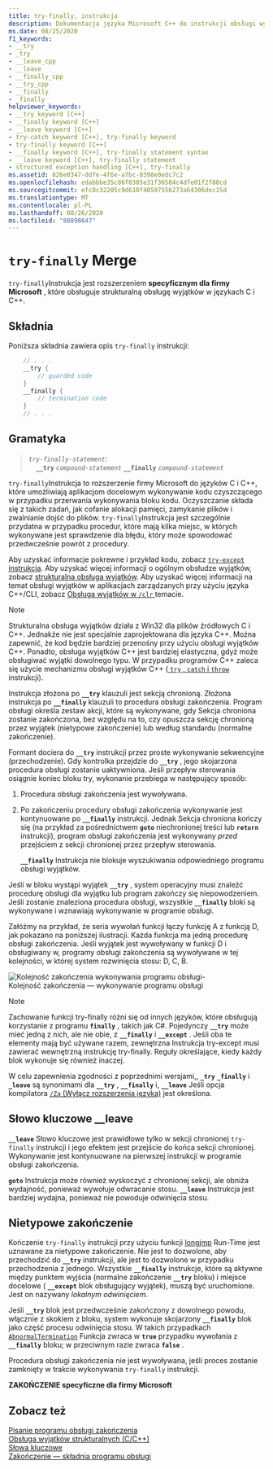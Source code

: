 ```yaml
---
title: try-finally, instrukcja
description: Dokumentacja języka Microsoft C++ do instrukcji obsługi wyjątków strukturalnych __try i __finally.
ms.date: 08/25/2020
f1_keywords:
- __try
- _try
- __leave_cpp
- __leave
- __finally_cpp
- __try_cpp
- __finally
- _finally
helpviewer_keywords:
- __try keyword [C++]
- __finally keyword [C++]
- __leave keyword [C++]
- try-catch keyword [C++], try-finally keyword
- try-finally keyword [C++]
- __finally keyword [C++], try-finally statement syntax
- __leave keyword [C++], try-finally statement
- structured exception handling [C++], try-finally
ms.assetid: 826e0347-ddfe-4f6e-a7bc-0398e0edc7c2
ms.openlocfilehash: edabbbe35c86f0305e31f36584c4dfe01f2f88cd
ms.sourcegitcommit: efc8c32205c9d610f40597556273a64306dec15d
ms.translationtype: MT
ms.contentlocale: pl-PL
ms.lasthandoff: 08/26/2020
ms.locfileid: "88898647"
---
```

# <a name="try-finally-statement"></a>`try-finally` Merge

`try-finally`Instrukcja jest rozszerzeniem **specyficznym dla firmy Microsoft** , które obsługuje strukturalną obsługę wyjątków w językach C i C++.

## <a name="syntax"></a>Składnia

Poniższa składnia zawiera opis `try-finally` instrukcji:

```cpp
    // . . .
    __try {
        // guarded code
    }
    __finally {
        // termination code
    }
    // . . .
```

## <a name="grammar"></a>Gramatyka

> *`try-finally-statement`*:\
> &emsp;**`__try`** *`compound-statement`* **`__finally`** *`compound-statement`*

`try-finally`Instrukcja to rozszerzenie firmy Microsoft do języków C i C++, które umożliwiają aplikacjom docelowym wykonywanie kodu czyszczącego w przypadku przerwania wykonywania bloku kodu. Oczyszczanie składa się z takich zadań, jak cofanie alokacji pamięci, zamykanie plików i zwalnianie dojść do plików. `try-finally`Instrukcja jest szczególnie przydatna w przypadku procedur, które mają kilka miejsc, w których wykonywane jest sprawdzenie dla błędu, który może spowodować przedwcześnie powrót z procedury.

Aby uzyskać informacje pokrewne i przykład kodu, zobacz [ `try-except` instrukcja](../cpp/try-except-statement.md). Aby uzyskać więcej informacji o ogólnym obsłudze wyjątków, zobacz [strukturalna obsługa wyjątków](../cpp/structured-exception-handling-c-cpp.md). Aby uzyskać więcej informacji na temat obsługi wyjątków w aplikacjach zarządzanych przy użyciu języka C++/CLI, zobacz [Obsługa wyjątków w `/clr` ](../extensions/exception-handling-cpp-component-extensions.md)temacie.

> [!NOTE]
> Strukturalna obsługa wyjątków działa z Win32 dla plików źródłowych C i C++. Jednakże nie jest specjalnie zaprojektowana dla języka C++. Można zapewnić, że kod będzie bardziej przenośny przy użyciu obsługi wyjątków C++. Ponadto, obsługa wyjątków C++ jest bardziej elastyczna, gdyż może obsługiwać wyjątki dowolnego typu. W przypadku programów C++ zaleca się użycie mechanizmu obsługi wyjątków C++ ([ `try` , `catch` i `throw` ](../cpp/try-throw-and-catch-statements-cpp.md) instrukcji).

Instrukcja złożona po **`__try`** klauzuli jest sekcją chronioną. Złożona instrukcja po **`__finally`** klauzuli to procedura obsługi zakończenia. Program obsługi określa zestaw akcji, które są wykonywane, gdy Sekcja chroniona zostanie zakończona, bez względu na to, czy opuszcza sekcję chronioną przez wyjątek (nietypowe zakończenie) lub według standardu (normalne zakończenie).

Formant dociera do **`__try`** instrukcji przez proste wykonywanie sekwencyjne (przechodzenie). Gdy kontrolka przejdzie do **`__try`** , jego skojarzona procedura obsługi zostanie uaktywniona. Jeśli przepływ sterowania osiągnie koniec bloku try, wykonanie przebiega w następujący sposób:

1. Procedura obsługi zakończenia jest wywoływana.

1. Po zakończeniu procedury obsługi zakończenia wykonywanie jest kontynuowane po **`__finally`** instrukcji. Jednak Sekcja chroniona kończy się (na przykład za pośrednictwem **`goto`** niechronionej treści lub **`return`** instrukcji), program obsługi zakończenia jest wykonywany *przed* przejściem z sekcji chronionej przez przepływ sterowania.

   **`__finally`** Instrukcja nie blokuje wyszukiwania odpowiedniego programu obsługi wyjątków.

Jeśli w bloku wystąpi wyjątek **`__try`** , system operacyjny musi znaleźć procedurę obsługi dla wyjątku lub program zakończy się niepowodzeniem. Jeśli zostanie znaleziona procedura obsługi, wszystkie **`__finally`** bloki są wykonywane i wznawiają wykonywanie w programie obsługi.

Załóżmy na przykład, że seria wywołań funkcji łączy funkcję A z funkcją D, jak pokazano na poniższej ilustracji. Każda funkcja ma jedną procedurę obsługi zakończenia. Jeśli wyjątek jest wywoływany w funkcji D i obsługiwany w, programy obsługi zakończenia są wywoływane w tej kolejności, w której system rozwinięcia stosu: D, C, B.

![Kolejność zakończenia wykonywania programu obsługi&#45;](../cpp/media/vc38cx1.gif "Kolejność zakończenia wykonywania programu obsługi&#45;") <br/>
Kolejność zakończenia — wykonywanie programu obsługi

> [!NOTE]
> Zachowanie funkcji try-finally różni się od innych języków, które obsługują korzystanie z programu **`finally`** , takich jak C#.  Pojedynczy **`__try`** może mieć jedną z nich, ale nie obie, z **`__finally`** i **`__except`** .  Jeśli oba te elementy mają być używane razem, zewnętrzna Instrukcja try-except musi zawierać wewnętrzną instrukcję try-finally.  Reguły określające, kiedy każdy blok wykonuje się również inaczej.

W celu zapewnienia zgodności z poprzednimi wersjami,, **`_try`** **`_finally`** i **`_leave`** są synonimami dla **`__try`** , **`__finally`** i, **`__leave`** Jeśli opcja kompilatora [ `/Za` (Wyłącz rozszerzenia języka)](../build/reference/za-ze-disable-language-extensions.md) jest określona.

## <a name="the-__leave-keyword"></a>Słowo kluczowe __leave

**`__leave`** Słowo kluczowe jest prawidłowe tylko w sekcji chronionej `try-finally` instrukcji i jego efektem jest przejście do końca sekcji chronionej. Wykonywanie jest kontynuowane na pierwszej instrukcji w programie obsługi zakończenia.

**`goto`** Instrukcja może również wyskoczyć z chronionej sekcji, ale obniża wydajność, ponieważ wywołuje odwracanie stosu. **`__leave`** Instrukcja jest bardziej wydajna, ponieważ nie powoduje odwinięcia stosu.

## <a name="abnormal-termination"></a>Nietypowe zakończenie

Kończenie `try-finally` instrukcji przy użyciu funkcji [longjmp](../c-runtime-library/reference/longjmp.md) Run-Time jest uznawane za nietypowe zakończenie. Nie jest to dozwolone, aby przechodzić do **`__try`** instrukcji, ale jest to dozwolone w przypadku przechodzenia z jednego. Wszystkie **`__finally`** instrukcje, które są aktywne między punktem wyjścia (normalne zakończenie **`__try`** bloku) i miejsce docelowe ( **`__except`** blok obsługujący wyjątek), muszą być uruchomione. Jest on nazywany *lokalnym odwinięciem*.

Jeśli **`__try`** blok jest przedwcześnie zakończony z dowolnego powodu, włącznie z skokiem z bloku, system wykonuje skojarzony **`__finally`** blok jako część procesu odwinięcia stosu. W takich przypadkach [`AbnormalTermination`](/windows/win32/Debug/abnormaltermination) Funkcja zwraca w **`true`** przypadku wywołania z **`__finally`** bloku; w przeciwnym razie zwraca **`false`** .

Procedura obsługi zakończenia nie jest wywoływana, jeśli proces zostanie zamknięty w trakcie wykonywania `try-finally` instrukcji.

**ZAKOŃCZENIE specyficzne dla firmy Microsoft**

## <a name="see-also"></a>Zobacz też

[Pisanie programu obsługi zakończenia](../cpp/writing-a-termination-handler.md)<br/>
[Obsługa wyjątków strukturalnych (C/C++)](../cpp/structured-exception-handling-c-cpp.md)<br/>
[Słowa kluczowe](../cpp/keywords-cpp.md)<br/>
[Zakończenie — składnia programu obsługi](/windows/win32/Debug/termination-handler-syntax)
